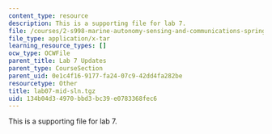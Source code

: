 ```yaml
---
content_type: resource
description: This is a supporting file for lab 7.
file: /courses/2-s998-marine-autonomy-sensing-and-communications-spring-2012/134b04d34970bbd3bc39e0783368fec6_lab07-mid-sln.tgz
file_type: application/x-tar
learning_resource_types: []
ocw_type: OCWFile
parent_title: Lab 7 Updates
parent_type: CourseSection
parent_uid: 0e1c4f16-9177-fa24-07c9-42dd4fa282be
resourcetype: Other
title: lab07-mid-sln.tgz
uid: 134b04d3-4970-bbd3-bc39-e0783368fec6
---
```

This is a supporting file for lab 7.